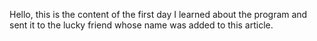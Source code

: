 Hello, this is the content of the first day I learned about the program and sent it to the lucky friend whose name was added to this article.
